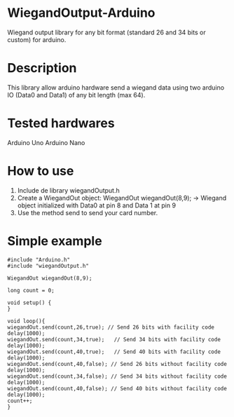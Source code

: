 # WiegandOutput-Arduino

Wiegand output library for any bit format (standard 26 and 34 bits or custom) for arduino.

# Description

This library allow arduino hardware send a wiegand data using two arduino IO (Data0 and Data1) of any bit length (max 64).

# Tested hardwares

Arduino Uno
Arduino Nano



# How to use

1. Include de library wiegandOutput.h
2. Create a WiegandOut object: WiegandOut wiegandOut(8,9);  -> Wiegand object initialized with Data0 at pin 8 and Data 1 at pin 9
3. Use the method send to send your card number.

# Simple example

```
#include "Arduino.h"
#include "wiegandOutput.h"

WiegandOut wiegandOut(8,9);

long count = 0;

void setup() {
}

void loop(){
wiegandOut.send(count,26,true); // Send 26 bits with facility code
delay(1000);
wiegandOut.send(count,34,true);   // Send 34 bits with facility code
delay(1000);
wiegandOut.send(count,40,true);   // Send 40 bits with facility code
delay(1000);
wiegandOut.send(count,40,false); // Send 26 bits without facility code
delay(1000);
wiegandOut.send(count,34,false); // Send 34 bits without facility code
delay(1000);
wiegandOut.send(count,40,false); // Send 40 bits without facility code
delay(1000);
count++;
}
```
